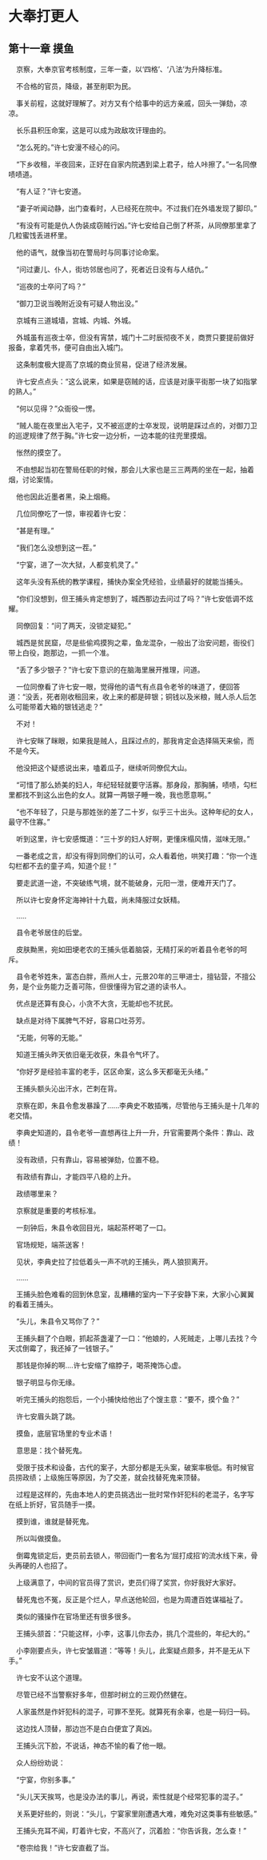 # 大奉打更人 
 ## 第十一章 摸鱼
     京察，大奉京官考核制度，三年一查，以‘四格’、‘八法’为升降标准。

    不合格的官员，降级，甚至削职为民。

    事关前程，这就好理解了。对方又有个给事中的远方亲戚，回头一弹劾，凉凉。

    长乐县积压命案，这是可以成为政敌攻讦理由的。

    “怎么死的。”许七安漫不经心的问。

    “下乡收租，半夜回来，正好在自家内院遇到梁上君子，给人咔擦了。”一名同僚啧啧道。

    “有人证？”许七安道。

    “妻子听闻动静，出门查看时，人已经死在院中。不过我们在外墙发现了脚印。”

    “有没有可能是仇人伪装成窃贼行凶。”许七安给自己倒了杯茶，从同僚那里拿了几粒蜜饯丢进杯里。

    他的语气，就像当初在警局时与同事讨论命案。

    “问过妻儿、仆人，街坊邻居也问了，死者近日没有与人结仇。”

    “巡夜的士卒问了吗？”

    “御刀卫说当晚附近没有可疑人物出没。”

    京城有三道城墙，宫城、内城、外城。

    外城虽有巡夜士卒，但没有宵禁，城门十二时辰彻夜不关，商贾只要提前做好报备，拿着凭书，便可自由出入城门。

    这条制度极大提高了京城的商业贸易，促进了经济发展。

    许七安点点头：“这么说来，如果是窃贼的话，应该是对康平街那一块了如指掌的熟人。”

    “何以见得？”众衙役一愣。

    “贼人能在夜里出入宅子，又不被巡逻的士卒发现，说明是踩过点的，对御刀卫的巡逻规律了然于胸。”许七安一边分析，一边本能的往兜里摸烟。

    怅然的摸空了。

    不由想起当初在警局任职的时候，那会儿大家也是三三两两的坐在一起，抽着烟，讨论案情。

    他也因此近墨者黑，染上烟瘾。

    几位同僚吃了一惊，审视着许七安：

    “甚是有理。”

    “我们怎么没想到这一茬。”

    “宁宴，进了一次大狱，人都变机灵了。”

    这年头没有系统的教学课程，捕快办案全凭经验，业绩最好的就能当捕头。

    “你们没想到，但王捕头肯定想到了，城西那边去问过了吗？”许七安低调不炫耀。

    同僚回复：“问了两天，没锁定疑犯。”

    城西是贫民窟，尽是些偷鸡摸狗之辈，鱼龙混杂，一般出了治安问题，衙役们带上白役，跑那边，一抓一个准。

    “丢了多少银子？”许七安下意识的在脑海里展开推理，问道。

    一位同僚看了许七安一眼，觉得他的语气有点县令老爷的味道了，便回答道：“没丢，死者刚收租回来，收上来的都是碎银；铜钱以及米粮，贼人杀人后怎么可能带着大箱的银钱逃走？”

    不对！

    许七安眯了眯眼，如果我是贼人，且踩过点的，那我肯定会选择隔天来偷，而不是今天。

    他没把这个疑惑说出来，嗑着瓜子，继续听同僚侃大山。

    “可惜了那么娇美的妇人，年纪轻轻就要守活寡。那身段，那胸脯，啧啧，勾栏里都找不到这么出色的女人。就算一两银子睡一晚，我也愿意啊。”

    “也不年轻了，只是与那姓张的差了二十岁，似乎三十出头。这种年纪的女人，最守不住寡。”

    听到这里，许七安感慨道：“三十岁的妇人好啊，更懂床榻风情，滋味无限。”

    一番老成之言，却没有得到同僚们的认可，众人看着他，哄笑打趣：“你一个连勾栏都不去的童子鸡，知道个屁！”

    要走武道一途，不突破练气境，就不能破身，元阳一泄，便难开天门了。

    所以许七安身怀定海神针十九载，尚未降服过女妖精。

    .....

    县令老爷居住的后堂。

    皮肤黝黑，宛如田埂老农的王捕头低着脑袋，无精打采的听着县令老爷的呵斥。

    县令老爷姓朱，富态白胖，燕州人士，元景20年的三甲进士，擅钻营，不擅公务，是个业务能力乏善可陈，但很懂得为官之道的读书人。

    优点是还算有良心，小贪不大贪，无能却也不扰民。

    缺点是对待下属脾气不好，容易口吐芬芳。

    “无能，何等的无能。”

    知道王捕头昨天依旧毫无收获，朱县令气坏了。

    “你好歹是经验丰富的老手，区区命案，这么多天都毫无头绪。”

    王捕头额头沁出汗水，芒刺在背。

    京察在即，朱县令愈发暴躁了......李典史不敢插嘴，尽管他与王捕头是十几年的老交情。

    李典史知道的，县令老爷一直想再往上升一升，升官需要两个条件：靠山、政绩！

    没有政绩，只有靠山，容易被弹劾，位置不稳。

    有政绩有靠山，才能四平八稳的上升。

    政绩哪里来？

    京察就是重要的考核标准。

    一刻钟后，朱县令收回目光，端起茶杯喝了一口。

    官场规矩，端茶送客！

    见状，李典史拉了拉低着头一声不吭的王捕头，两人狼狈离开。

    ......

    王捕头脸色难看的回到休息室，乱糟糟的室内一下子安静下来，大家小心翼翼的看着王捕头。

    “头儿，朱县令又骂你了？”

    王捕头翻了个白眼，抓起茶盏灌了一口：“他娘的，人死贼走，上哪儿去找？今天忒倒霉了，我还掉了一钱银子。”

    那钱是你掉的啊....许七安缩了缩脖子，喝茶掩饰心虚。

    银子明显与你无缘。

    听完王捕头的抱怨后，一个小捕快给他出了个馊主意：“要不，摸个鱼？”

    许七安眉头跳了跳。

    摸鱼，底层官场里的专业术语！

    意思是：找个替死鬼。

    受限于技术和设备，古代的案子，大部分都是无头案，破案率极低。有时候官员捞政绩；上级施压等原因，为了交差，就会找替死鬼来顶替。

    过程是这样的，先由本地人的吏员挑选出一批时常作奸犯科的老混子，名字写在纸上折好，官员随手一摸。

    摸到谁，谁就是替死鬼。

    所以叫做摸鱼。

    倒霉鬼锁定后，吏员前去锁人，带回衙门一套名为‘屈打成招’的流水线下来，骨头再硬的人也招了。

    上级满意了，中间的官员得了赏识，吏员们得了奖赏，你好我好大家好。

    替死鬼也不冤，反正是个烂人，早点送他轮回，也是为周遭百姓谋福祉了。

    类似的骚操作在官场里还有很多很多。

    王捕头颔首：“只能这样，小李，这事儿你去办，挑几个混些的，年纪大的。”

    小李刚要点头，许七安皱眉道：“等等！头儿，此案疑点颇多，并不是无从下手。”

    许七安不认这个道理。

    尽管已经不当警察好多年，但那时树立的三观仍然健在。

    人家虽然是作奸犯科的混子，可罪不至死。就算死有余辜，也是一码归一码。

    这边找人顶替，那边岂不是白白便宜了真凶。

    王捕头沉下脸，不说话，神态不愉的看了他一眼。

    众人纷纷劝说：

    “宁宴，你别多事。”

    “头儿天天挨骂，也是没办法的事儿，再说，索性就是个经常犯事的混子。”

    关系更好些的，则说：“头儿，宁宴家里刚遭遇大难，难免对这类事有些敏感。”

    王捕头充耳不闻，盯着许七安，不高兴了，沉着脸：“你告诉我，怎么查！”

    “卷宗给我！”许七安直截了当。